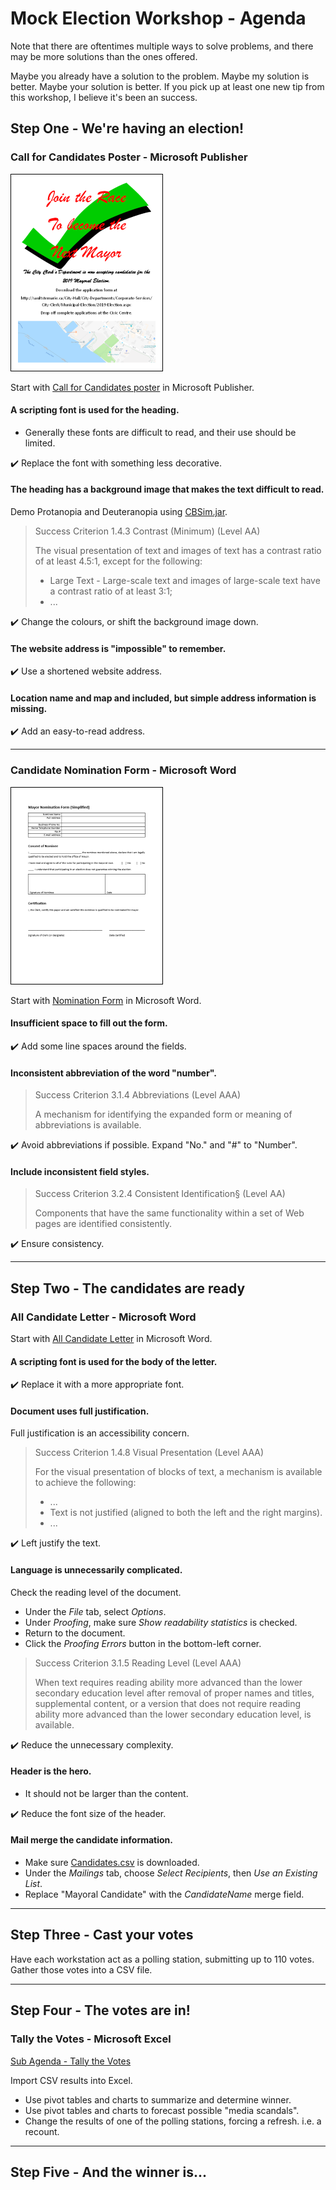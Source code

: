 # Mock Election Workshop - Agenda

Note that there are oftentimes multiple ways to solve problems,
and there may be more solutions than the ones offered.

Maybe you already have a solution to the problem.
Maybe my solution is better.  Maybe your solution is better.
If you pick up at least one new tip from this workshop, I believe it's been an success.


## Step One - We're having an election!


### Call for Candidates Poster - Microsoft Publisher


![Call For Candidates Poster](img/callForCandidates.png)

Start with [Call for Candidates poster](demoDocuments/callForCandidates.pub) in Microsoft Publisher.


#### A scripting font is used for the heading.

- Generally these fonts are difficult to read, and their use should be limited.

:heavy_check_mark:
Replace the font with something less decorative.


#### The heading has a background image that makes the text difficult to read.

Demo Protanopia and Deuteranopia using [CBSim.jar](http://lpetrich.org/Science/ColorBlindnessSim/ColorBlindnessSim.html#use_app).

> Success Criterion 1.4.3 Contrast (Minimum)
> (Level AA)
>
> The visual presentation of text and images of text has a contrast ratio of at least 4.5:1, except for the following:
>
> - Large Text - Large-scale text and images of large-scale text have a contrast ratio of at least 3:1;
> - ...

:heavy_check_mark:
Change the colours, or shift the background image down.


#### The website address is "impossible" to remember.

:heavy_check_mark:
Use a shortened website address.


#### Location name and map and included, but simple address information is missing.

:heavy_check_mark:
Add an easy-to-read address.


---


### Candidate Nomination Form - Microsoft Word

![Nomination Form](img/nominationForm.png)

Start with [Nomination Form](demoDocuments/nominationForm.docx) in Microsoft Word.


#### Insufficient space to fill out the form.

:heavy_check_mark:
Add some line spaces around the fields.


#### Inconsistent abbreviation of the word "number".

> Success Criterion 3.1.4 Abbreviations
> (Level AAA)
>
>A mechanism for identifying the expanded form or meaning of abbreviations is available.


:heavy_check_mark:
Avoid abbreviations if possible.  Expand "No." and "#" to "Number".


#### Include inconsistent field styles.

> Success Criterion 3.2.4 Consistent Identification§
> (Level AA)
>
> Components that have the same functionality within a set of Web pages are identified consistently.

:heavy_check_mark:
Ensure consistency.


---


## Step Two - The candidates are ready

### All Candidate Letter - Microsoft Word

Start with [All Candidate Letter](demoDocuments/allCandidateLetter.docx) in Microsoft Word.


#### A scripting font is used for the body of the letter.

:heavy_check_mark:
Replace it with a more appropriate font.


#### Document uses full justification.

Full justification is an accessibility concern.

> Success Criterion 1.4.8 Visual Presentation
> (Level AAA)
>
> For the visual presentation of blocks of text, a mechanism is available to achieve the following:
> - ...
> - Text is not justified (aligned to both the left and the right margins).
> - ...


:heavy_check_mark:
Left justify the text.


#### Language is unnecessarily complicated.

Check the reading level of the document.

- Under the *File* tab, select *Options*.
- Under *Proofing*, make sure *Show readability statistics* is checked.
- Return to the document.
- Click the *Proofing Errors* button in the bottom-left corner.

> Success Criterion 3.1.5 Reading Level
> (Level AAA)
>
> When text requires reading ability more advanced than the lower secondary education level
> after removal of proper names and titles, supplemental content, or a version
> that does not require reading ability more advanced than the lower secondary education level, is available.

:heavy_check_mark:
Reduce the unnecessary complexity.


#### Header is the hero.

- It should not be larger than the content.

:heavy_check_mark:
Reduce the font size of the header.


#### Mail merge the candidate information.

- Make sure [Candidates.csv](candidates/candidates.csv) is downloaded.
- Under the *Mailings* tab, choose *Select Recipients*, then *Use an Existing List*.
- Replace "Mayoral Candidate" with the *CandidateName* merge field.


---


## Step Three - Cast your votes

Have each workstation act as a polling station, submitting up to 110 votes.
Gather those votes into a CSV file.


---


## Step Four - The votes are in!

### Tally the Votes - Microsoft Excel

[Sub Agenda - Tally the Votes](SUBAGENDA-tallyTheVotes.md)

Import CSV results into Excel.

- Use pivot tables and charts to summarize and determine winner.
- Use pivot tables and charts to forecast possible "media scandals".
- Change the results of one of the polling stations, forcing a refresh.  i.e. a recount.


---


## Step Five - And the winner is...
